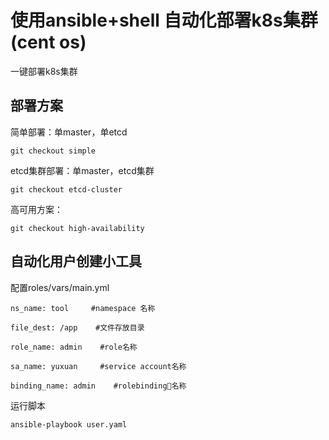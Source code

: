 # 使用ansible+shell 自动化部署k8s集群(cent os)

一键部署k8s集群

## 部署方案

简单部署：单master，单etcd

```
git checkout simple
```

etcd集群部署：单master，etcd集群

```
git checkout etcd-cluster
```

高可用方案：

```
git checkout high-availability
```

## 自动化用户创建小工具

配置roles/vars/main.yml

```
ns_name: tool     #namespace 名称

file_dest: /app    #文件存放目录

role_name: admin    #role名称

sa_name: yuxuan     #service account名称

binding_name: admin    #rolebinding名称
```

运行脚本

```
ansible-playbook user.yaml
```